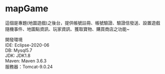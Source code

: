 # mapGame
這個是專題(地圖遊戲)之後台，提供帳號註冊、帳號驗證、驗證信發送、設置遊戲隨機事件、地圖點資訊、玩家資訊、獲取寶物、購買商店之功能~

開發環境  
IDE: Eclipse-2020-06  
DB: Mysql5.7  
JDK: JDK1.8  
Maven: Maven 3.6.3  
服務器：Tomcat-9.0.24  
